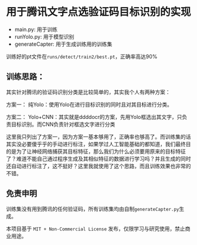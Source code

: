 # 用于腾讯文字点选验证码目标识别的实现

* main.py: 用于训练
* runYolo.py: 用于模型识别
* generateCapter: 用于生成训练用的训练集

训练好的pt文件在`runs/detect/train2/best.pt`，正确率高达90%

## 训练思路：
其实针对腾讯的验证码识别分类是比较简单的，其实我个人有两种方案：

方案一：
纯Yolo：使用Yolo在进行目标识别的同时且对其目标进行分类。

方案二：
Yolo+CNN：其实就是ddddocr的方案，先用Yolo框选出其文字，只负责目标识别。而CNN负责针对框选文字进行分类

这里我只列出了方案一，因为方案一基本够用了，正确率也够高了。而训练集的话其实没必要傻乎乎的手动进行标注，如果学过人工智能基础的都知道，我们最终目的是为了让神经网络捕获其目标特征，那么我们为什么必须要用原来的目标特征了？难道不能自己通过程序生成及其相似特征的数据进行学习吗？并且生成的同时还自动进行标注了，这不挺好？这里我就使用了这个思路，而且训练效果也非常的不错。

## 免责申明
训练集没有用到腾讯的任何验证码，所有训练集均由自制`generateCapter.py`生成。

本项目基于 `MIT + Non-Commercial License` 发布，仅限学习与研究使用，禁止商业用途。